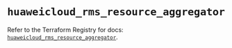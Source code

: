 # `huaweicloud_rms_resource_aggregator`

Refer to the Terraform Registry for docs: [`huaweicloud_rms_resource_aggregator`](https://registry.terraform.io/providers/huaweicloud/huaweicloud/1.71.1/docs/resources/rms_resource_aggregator).
